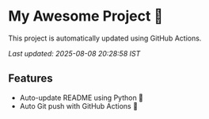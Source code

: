 # My Awesome Project 🚀

This project is automatically updated using GitHub Actions.

_Last updated: 2025-08-08 20:28:58 IST_

## Features
- Auto-update README using Python 🐍
- Auto Git push with GitHub Actions 🤖
